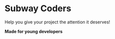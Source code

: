 # Subway Coders

Help you give your project the attention it deserves!

**Made for young developers**
